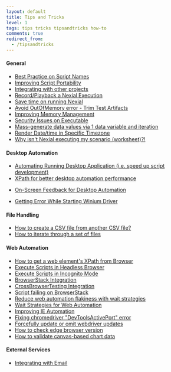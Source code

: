 ```yaml
---
layout: default
title: Tips and Tricks
level: 1
tags: tips tricks tipsandtricks how-to
comments: true
redirect_from:
  - /tipsandtricks
---
```



#### General
- [Best Practice on Script Names](ValidScriptNames)
- [Improving Script Portability](ImprovingScriptPortability)
- [Integrating with other projects](IntegratingWithOtherProjects)
- [Record/Playback a Nexial Execution](RecordPlayback)
- [Save time on running Nexial](SaveTimeRunningNexial)
- [Avoid OutOfMemory error - Trim Test Artifacts](TrimTestArtifacts)
- [Improving Memory Management](ImprovingMemoryManagement)
- [Security Issues on Executable](SecurityIssuesExecutableFiles)
- [Mass-generate data values via 1 data variable and iteration](scope-currentIteration)
- [Render Date/time in Specific Timezone](DisplayCurrentTimeInSpecificTimeZone)
- [Why isn't Nexial executing my scenario (worksheet)?!](ScenarioExecution)
<!-- - [Targeted Test Data Management](TargetedData) -->


#### Desktop Automation
- [Automating Running Desktop Application (i.e. speed up script development)](AutomatingRunningDesktopApplication)
- [XPath for better desktop automation performance](EfficientXPATH_Desktop)
<!-- - *in progress* [How do I make sure that the Table component is scanned properly?]() -->
<!-- - *in progress* [How to generate cache json and moving xpaths to application.json with customized names]() -->
<!-- - *in progress* [How to use UISpy and do Xpath mapping.]() -->
<!-- - *in progress* [Managing Login Form, Ribbon and ExplorerBar for Desktop Applications]() -->
- [On-Screen Feedback for Desktop Automation](OnScreenFeedbackDesktopApp)
<!-- - *in progress* [Ribbon icon is clicking the wrong Icon]() -->
<!-- - *in progress* [What is the correct way to give XPath to the Table component?]() -->
- [Getting Error While Starting Winium Driver](WiniumStartingError)


#### File Handling
- [How to create a CSV file from another CSV file?](CreateCSVFromOtherCSV)
- [How to iterate through a set of files](IterateOverSetOfFiles)


#### Web Automation
- [How to get a web element's XPath from Browser](FindXPathFromChrome)
- [Execute Scripts in Headless Browser](ExecuteScripts_HeadlessBrowser)
- [Execute Scripts in Incognito Mode](IncognitoMode)
- [BrowserStack Integration](BrowserStackIntegration)
- [CrossBrowserTesting Integration](CrossBrowserTestingIntegration)
- [Script failing on BrowserStack](ScriptFailingonBrowserStack)
- [Reduce web automation flakiness with wait strategies](ReduceWebAutomationFlakiness)
- [Wait Strategies for Web Automation](WebAutomationWaitStrategy)
- [Improving IE Automation](WebAutomationOnIE)
- [Fixing chromedriver "DevToolsActivePort" error](ChromeDevToolError)
- [Forcefully update or omit webdriver updates](HOWTOForcefullyUpdateWebDriver)
- [How to check edge browser version](HOWTOCheckEdgeVersion)
- [How to validate canvas-based chart data](ValidateChartData)


#### External Services
- [Integrating with Email](IntegratingNexialWithEmail)
